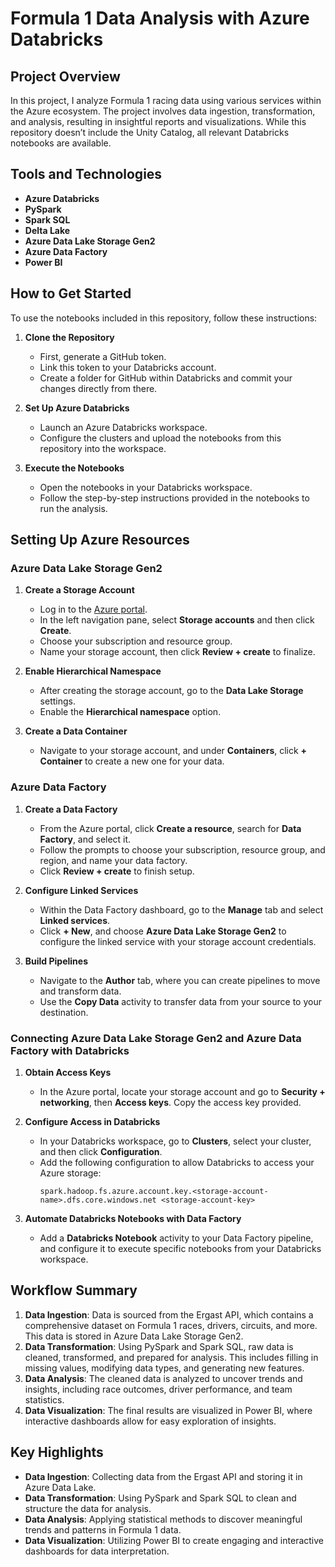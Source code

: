 # Formula 1 Data Analysis with Azure Databricks
## Project Overview
In this project, I analyze Formula 1 racing data using various services within the Azure ecosystem. The project involves data ingestion, transformation, and analysis, resulting in insightful reports and visualizations. While this repository doesn’t include the Unity Catalog, all relevant Databricks notebooks are available.

## Tools and Technologies
- **Azure Databricks**
- **PySpark**
- **Spark SQL**
- **Delta Lake**
- **Azure Data Lake Storage Gen2**
- **Azure Data Factory**
- **Power BI**

## How to Get Started
To use the notebooks included in this repository, follow these instructions:

1. **Clone the Repository**
   - First, generate a GitHub token.
   - Link this token to your Databricks account.
   - Create a folder for GitHub within Databricks and commit your changes directly from there.

2. **Set Up Azure Databricks**
   - Launch an Azure Databricks workspace.
   - Configure the clusters and upload the notebooks from this repository into the workspace.

3. **Execute the Notebooks**
   - Open the notebooks in your Databricks workspace.
   - Follow the step-by-step instructions provided in the notebooks to run the analysis.

## Setting Up Azure Resources

### Azure Data Lake Storage Gen2
1. **Create a Storage Account**
   - Log in to the [Azure portal](https://portal.azure.com/).
   - In the left navigation pane, select **Storage accounts** and then click **Create**.
   - Choose your subscription and resource group.
   - Name your storage account, then click **Review + create** to finalize.

2. **Enable Hierarchical Namespace**
   - After creating the storage account, go to the **Data Lake Storage** settings.
   - Enable the **Hierarchical namespace** option.

3. **Create a Data Container**
   - Navigate to your storage account, and under **Containers**, click **+ Container** to create a new one for your data.

### Azure Data Factory
1. **Create a Data Factory**
   - From the Azure portal, click **Create a resource**, search for **Data Factory**, and select it.
   - Follow the prompts to choose your subscription, resource group, and region, and name your data factory.
   - Click **Review + create** to finish setup.

2. **Configure Linked Services**
   - Within the Data Factory dashboard, go to the **Manage** tab and select **Linked services**.
   - Click **+ New**, and choose **Azure Data Lake Storage Gen2** to configure the linked service with your storage account credentials.

3. **Build Pipelines**
   - Navigate to the **Author** tab, where you can create pipelines to move and transform data.
   - Use the **Copy Data** activity to transfer data from your source to your destination.

### Connecting Azure Data Lake Storage Gen2 and Azure Data Factory with Databricks
1. **Obtain Access Keys**
   - In the Azure portal, locate your storage account and go to **Security + networking**, then **Access keys**. Copy the access key provided.

2. **Configure Access in Databricks**
   - In your Databricks workspace, go to **Clusters**, select your cluster, and then click **Configuration**.
   - Add the following configuration to allow Databricks to access your Azure storage:
     ```plaintext
     spark.hadoop.fs.azure.account.key.<storage-account-name>.dfs.core.windows.net <storage-account-key>
     ```

3. **Automate Databricks Notebooks with Data Factory**
   - Add a **Databricks Notebook** activity to your Data Factory pipeline, and configure it to execute specific notebooks from your Databricks workspace.

## Workflow Summary
1. **Data Ingestion**: Data is sourced from the Ergast API, which contains a comprehensive dataset on Formula 1 races, drivers, circuits, and more. This data is stored in Azure Data Lake Storage Gen2.
2. **Data Transformation**: Using PySpark and Spark SQL, raw data is cleaned, transformed, and prepared for analysis. This includes filling in missing values, modifying data types, and generating new features.
3. **Data Analysis**: The cleaned data is analyzed to uncover trends and insights, including race outcomes, driver performance, and team statistics.
4. **Data Visualization**: The final results are visualized in Power BI, where interactive dashboards allow for easy exploration of insights.

## Key Highlights
- **Data Ingestion**: Collecting data from the Ergast API and storing it in Azure Data Lake.
- **Data Transformation**: Using PySpark and Spark SQL to clean and structure the data for analysis.
- **Data Analysis**: Applying statistical methods to discover meaningful trends and patterns in Formula 1 data.
- **Data Visualization**: Utilizing Power BI to create engaging and interactive dashboards for data interpretation.
